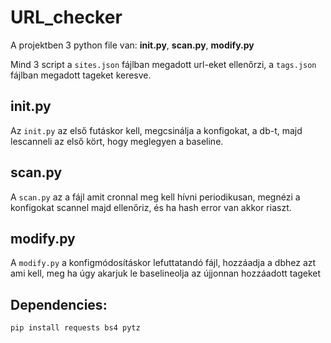 # URL_checker

A projektben 3 python file van: **init.py**, **scan.py**, **modify.py**

Mind 3 script a `sites.json` fájlban megadott url-eket ellenőrzi, a `tags.json` fájlban megadott tageket keresve.

## init.py
Az `init.py` az első futáskor kell, megcsinálja a konfigokat, a db-t, majd lescanneli az első kört, hogy meglegyen a baseline.

## scan.py
A `scan.py` az a fájl amit cronnal meg kell hívni periodikusan, megnézi a konfigokat scannel majd ellenőriz, és ha hash error van akkor riaszt.

## modify.py
A `modify.py` a konfigmódosításkor lefuttatandó fájl, hozzáadja a dbhez azt ami kell, meg ha úgy akarjuk le baselineolja az újjonnan hozzáadott tageket

## Dependencies:
`pip install requests bs4 pytz`
